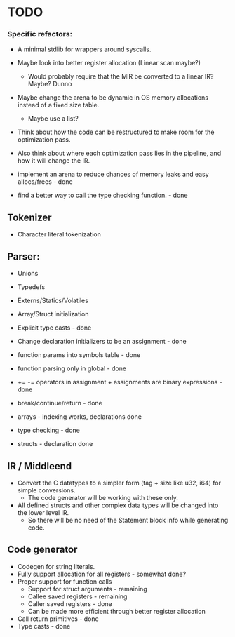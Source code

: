 
# TODO

### Specific refactors:
 - A minimal stdlib for wrappers around syscalls. 
 - Maybe look into better register allocation (Linear scan maybe?)
    - Would probably require that the MIR be converted to a linear IR? Maybe? Dunno

 - Maybe change the arena to be dynamic in OS memory allocations instead of a fixed size table.
    - Maybe use a list?
 
 - Think about how the code can be restructured to make room for the optimization pass.
 - Also think about where each optimization pass lies in the pipeline, and how it will change the IR.

 
 - implement an arena to reduce chances of memory leaks and easy allocs/frees - done
 - find a better way to call the type checking function. - done



## Tokenizer
 - Character literal tokenization


## Parser:
 - Unions
 - Typedefs
 - Externs/Statics/Volatiles
 - Array/Struct initialization


 - Explicit type casts - done
 - Change declaration initializers to be an assignment - done
 - function params into symbols table - done
 - function parsing only in global - done
 - += -= operators in assignment + assignments are binary expressions - done
 - break/continue/return - done
 - arrays - indexing works, declarations done
 - type checking - done
 - structs - declaration done
    

    


## IR / Middleend
- Convert the C datatypes to a simpler form (tag + size like u32, i64) for simple conversions.
    - The code generator will be working with these only.
- All defined structs and other complex data types will be changed into the lower level IR. 
    - So there will be no need of the Statement block info while generating code.


## Code generator
- Codegen for string literals.
- Fully support allocation for all registers - somewhat done?
- Proper support for function calls
    - Support for struct arguments - remaining
    - Callee saved registers - remaining
    - Caller saved registers - done
    - Can be made more efficient through better register allocation
- Call return primitives - done
- Type casts - done



